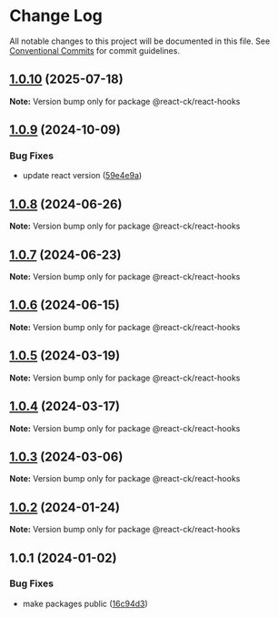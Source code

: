 # Change Log

All notable changes to this project will be documented in this file.
See [Conventional Commits](https://conventionalcommits.org) for commit guidelines.

## [1.0.10](https://github.com/abelflopes/react-ck/compare/@react-ck/react-hooks@1.0.9...@react-ck/react-hooks@1.0.10) (2025-07-18)

**Note:** Version bump only for package @react-ck/react-hooks





## [1.0.9](https://github.com/abelflopes/react-ck/compare/@react-ck/react-hooks@1.0.8...@react-ck/react-hooks@1.0.9) (2024-10-09)


### Bug Fixes

* update react version ([59e4e9a](https://github.com/abelflopes/react-ck/commit/59e4e9afa979d29efdc793f3441ed528971844ca))



## [1.0.8](https://github.com/abelflopes/react-ck/compare/@react-ck/react-hooks@1.0.7...@react-ck/react-hooks@1.0.8) (2024-06-26)

**Note:** Version bump only for package @react-ck/react-hooks





## [1.0.7](https://github.com/abelflopes/react-ck/compare/@react-ck/react-hooks@1.0.6...@react-ck/react-hooks@1.0.7) (2024-06-23)

**Note:** Version bump only for package @react-ck/react-hooks





## [1.0.6](https://github.com/abelflopes/react-ck/compare/@react-ck/react-hooks@1.0.5...@react-ck/react-hooks@1.0.6) (2024-06-15)

**Note:** Version bump only for package @react-ck/react-hooks





## [1.0.5](https://github.com/abelflopes/react-ck/compare/@react-ck/react-hooks@1.0.4...@react-ck/react-hooks@1.0.5) (2024-03-19)

**Note:** Version bump only for package @react-ck/react-hooks





## [1.0.4](https://github.com/abelflopes/react-ck/compare/@react-ck/react-hooks@1.0.3...@react-ck/react-hooks@1.0.4) (2024-03-17)

**Note:** Version bump only for package @react-ck/react-hooks





## [1.0.3](https://github.com/abelflopes/react-ck/compare/@react-ck/react-hooks@1.0.2...@react-ck/react-hooks@1.0.3) (2024-03-06)

**Note:** Version bump only for package @react-ck/react-hooks





## [1.0.2](https://github.com/abelflopes/react-ck/compare/@react-ck/react-hooks@1.0.1...@react-ck/react-hooks@1.0.2) (2024-01-24)

**Note:** Version bump only for package @react-ck/react-hooks





## 1.0.1 (2024-01-02)


### Bug Fixes

* make packages public ([16c94d3](https://github.com/abelflopes/react-ck/commit/16c94d3bd288a46084896f7fa6f2be33a3609e4f))
